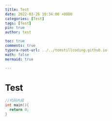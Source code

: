 ```yaml
---
title: Test
date: 2022-03-26 10:34:00 +0800
categories: [Test]
tags: [Test]
pin: true
author: test

toc: true
comments: true
typora-root-url: ../../tomstillcoding.github.io
math: false
mermaid: true

---
```




# Test 

```c++
//代码片段
int main(){
  return 0;
}
```
